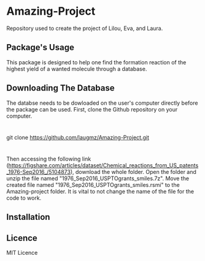 # Amazing-Project
Repository used to create the project of Lilou, Eva, and Laura.

##  Package's Usage
This package is designed to help one find the formation reaction of the highest yield of a wanted molecule through a database.

## Downloading The Database
The databse needs to be dowloaded on the user's computer directly before the package can be used.
First, clone the Github repository on your computer.
#
git clone https://github.com/laugmz/Amazing-Project.git
#
Then accessing the following link (https://figshare.com/articles/dataset/Chemical_reactions_from_US_patents_1976-Sep2016_/5104873), download the whole folder.
Open the folder and unzip the file named "1976_Sep2016_USPTOgrants_smiles.7z". Move the created file named "1976_Sep2016_USPTOgrants_smiles.rsmi" to the Amazing-project folder. 
It is vital to not change the name of the file for the code to work.

## Installation


## Licence 
MIT Licence
